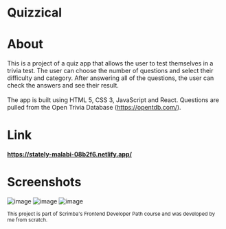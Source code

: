 # Quizzical

# About 

This is a project of a quiz app that allows the user to test themselves in a trivia test. The user can choose the number of questions and select their difficulty and category. After answering all of the questions, the user can check the answers and see their result.
<br><br>
The app is built using HTML 5, CSS 3, JavaScript and React. Questions are pulled from the Open Trivia Database (https://opentdb.com/).

# Link

**https://stately-malabi-08b2f6.netlify.app/**

# Screenshots

![image](https://github.com/mrsklg/Quizzical/assets/100710286/f6862937-fb1d-484f-9071-e204e7312db3)
![image](https://github.com/mrsklg/Quizzical/assets/100710286/18be614c-5cce-4a15-af53-698235ade622)
![image](https://github.com/mrsklg/Quizzical/assets/100710286/0015474a-4094-407c-b1e0-191645692c34)

<sub>This project is part of Scrimba's Frontend Developer Path course and was developed by me from scratch.</sub>
